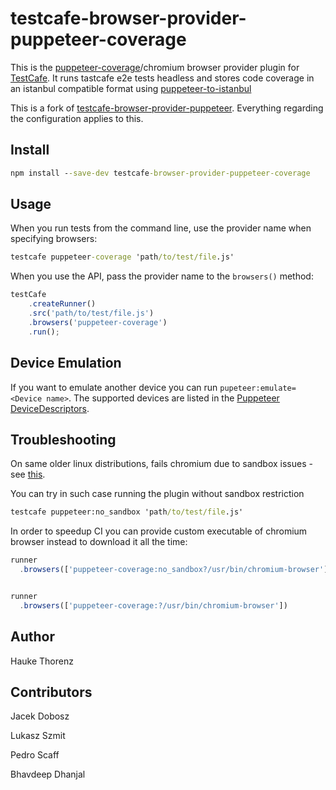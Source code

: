 # testcafe-browser-provider-puppeteer-coverage

This is the [puppeteer-coverage](https://pptr.dev/api/puppeteer.coverage)/chromium browser provider plugin for [TestCafe](http://devexpress.github.io/testcafe).
It runs tastcafe e2e tests headless and stores code coverage in an istanbul compatible format using [puppeteer-to-istanbul](https://github.com/istanbuljs/puppeteer-to-istanbul)

This is a fork of [testcafe-browser-provider-puppeteer](https://github.com/jdobosz/testcafe-browser-provider-puppeteer). Everything regarding the configuration applies to this.

## Install

```cmd
npm install --save-dev testcafe-browser-provider-puppeteer-coverage
```

## Usage

When you run tests from the command line, use the provider name when specifying browsers:

```cmd
testcafe puppeteer-coverage 'path/to/test/file.js'
```

When you use the API, pass the provider name to the `browsers()` method:

```js
testCafe
    .createRunner()
    .src('path/to/test/file.js')
    .browsers('puppeteer-coverage')
    .run();
```

## Device Emulation

If you want to emulate another device you can run `pupeteer:emulate=<Device name>`. The supported devices are listed in the [Puppeteer DeviceDescriptors](https://github.com/puppeteer/puppeteer/blob/master/lib/DeviceDescriptors.js).

## Troubleshooting

On same older linux distributions, fails chromium due to sandbox issues - see [this](https://github.com/GoogleChrome/puppeteer/blob/master/docs/troubleshooting.md#chrome-headless-fails-due-to-sandbox-issues).

You can try in such case running the plugin without sandbox restriction

 ```cmd
testcafe puppeteer:no_sandbox 'path/to/test/file.js'
```

In order to speedup CI you can provide custom executable of chromium browser instead to download it all the time:

```javascript
runner
  .browsers(['puppeteer-coverage:no_sandbox?/usr/bin/chromium-browser'])


runner
  .browsers(['puppeteer-coverage:?/usr/bin/chromium-browser'])
```

## Author

Hauke Thorenz

## Contributors

Jacek Dobosz

Lukasz Szmit

Pedro Scaff

Bhavdeep Dhanjal
